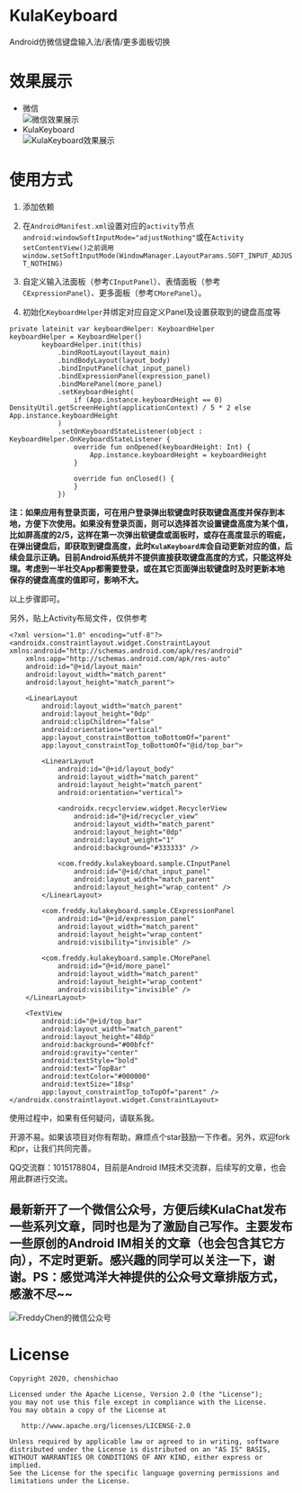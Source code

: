 # KulaKeyboard
Android仿微信键盘输入法/表情/更多面板切换

# 效果展示

+ 微信  
![微信效果展示](https://freddy-markdown.oss-cn-shenzhen.aliyuncs.com/img/1592060295634.gif)
+ KulaKeyboard  
![KulaKeyboard效果展示](https://freddy-markdown.oss-cn-shenzhen.aliyuncs.com/img/1593331059700.gif)


# 使用方式

1. 添加依赖

2. 在`AndroidManifest.xml`设置对应的`activity`节点`android:windowSoftInputMode="adjustNothing"`或在`Activity setContentView()之前调用window.setSoftInputMode(WindowManager.LayoutParams.SOFT_INPUT_ADJUST_NOTHING)`

3. 自定义输入法面板（参考`CInputPanel`）、表情面板（参考`CExpressionPanel`）、更多面板（参考`CMorePanel`）。

4. 初始化`KeyboardHelper`并绑定对应自定义Panel及设置获取到的键盘高度等
```
private lateinit var keyboardHelper: KeyboardHelper
keyboardHelper = KeyboardHelper()
        keyboardHelper.init(this)
            .bindRootLayout(layout_main)
            .bindBodyLayout(layout_body)
            .bindInputPanel(chat_input_panel)
            .bindExpressionPanel(expression_panel)
            .bindMorePanel(more_panel)
            .setKeyboardHeight(
                if (App.instance.keyboardHeight == 0) DensityUtil.getScreenHeight(applicationContext) / 5 * 2 else App.instance.keyboardHeight
            )
            .setOnKeyboardStateListener(object : KeyboardHelper.OnKeyboardStateListener {
                override fun onOpened(keyboardHeight: Int) {
                    App.instance.keyboardHeight = keyboardHeight
                }

                override fun onClosed() {
                }
            })
```
**注：如果应用有登录页面，可在用户登录弹出软键盘时获取键盘高度并保存到本地，方便下次使用。如果没有登录页面，则可以选择首次设置键盘高度为某个值，比如屏高度的2/5，这样在第一次弹出软键盘或面板时，或存在高度显示的瑕疵，在弹出键盘后，即获取到键盘高度，此时`KulaKeyboard库`会自动更新对应的值，后续会显示正确。目前Android系统并不提供直接获取键盘高度的方式，只能这样处理。考虑到一半社交App都需要登录，或在其它页面弹出软键盘时及时更新本地保存的键盘高度的值即可，影响不大。**

以上步骤即可。

另外，贴上Activity布局文件，仅供参考
```
<?xml version="1.0" encoding="utf-8"?>
<androidx.constraintlayout.widget.ConstraintLayout xmlns:android="http://schemas.android.com/apk/res/android"
    xmlns:app="http://schemas.android.com/apk/res-auto"
    android:id="@+id/layout_main"
    android:layout_width="match_parent"
    android:layout_height="match_parent">

    <LinearLayout
        android:layout_width="match_parent"
        android:layout_height="0dp"
        android:clipChildren="false"
        android:orientation="vertical"
        app:layout_constraintBottom_toBottomOf="parent"
        app:layout_constraintTop_toBottomOf="@id/top_bar">

        <LinearLayout
            android:id="@+id/layout_body"
            android:layout_width="match_parent"
            android:layout_height="match_parent"
            android:orientation="vertical">

            <androidx.recyclerview.widget.RecyclerView
                android:id="@+id/recycler_view"
                android:layout_width="match_parent"
                android:layout_height="0dp"
                android:layout_weight="1"
                android:background="#333333" />

            <com.freddy.kulakeyboard.sample.CInputPanel
                android:id="@+id/chat_input_panel"
                android:layout_width="match_parent"
                android:layout_height="wrap_content" />
        </LinearLayout>

        <com.freddy.kulakeyboard.sample.CExpressionPanel
            android:id="@+id/expression_panel"
            android:layout_width="match_parent"
            android:layout_height="wrap_content"
            android:visibility="invisible" />

        <com.freddy.kulakeyboard.sample.CMorePanel
            android:id="@+id/more_panel"
            android:layout_width="match_parent"
            android:layout_height="wrap_content"
            android:visibility="invisible" />
    </LinearLayout>

    <TextView
        android:id="@+id/top_bar"
        android:layout_width="match_parent"
        android:layout_height="48dp"
        android:background="#00bfcf"
        android:gravity="center"
        android:textStyle="bold"
        android:text="TopBar"
        android:textColor="#000000"
        android:textSize="18sp"
        app:layout_constraintTop_toTopOf="parent" />
</androidx.constraintlayout.widget.ConstraintLayout>
```

使用过程中，如果有任何疑问，请联系我。

开源不易。如果该项目对你有帮助，麻烦点个star鼓励一下作者。另外，欢迎fork和pr，让我们共同完善。

QQ交流群：1015178804，目前是Android IM技术交流群，后续写的文章，也会用此群进行交流。

## 最新新开了一个微信公众号，方便后续KulaChat发布一些系列文章，同时也是为了激励自己写作。主要发布一些原创的Android IM相关的文章（也会包含其它方向），不定时更新。感兴趣的同学可以关注一下，谢谢。PS：感觉鸿洋大神提供的公众号文章排版方式，感激不尽~~
![FreddyChen的微信公众号](https://user-gold-cdn.xitu.io/2020/6/30/1730421cb91b227b?w=430&h=430&f=jpeg&s=41819)

# License


    Copyright 2020, chenshichao

    Licensed under the Apache License, Version 2.0 (the "License");
    you may not use this file except in compliance with the License.
    You may obtain a copy of the License at

       http://www.apache.org/licenses/LICENSE-2.0

    Unless required by applicable law or agreed to in writing, software
    distributed under the License is distributed on an "AS IS" BASIS,
    WITHOUT WARRANTIES OR CONDITIONS OF ANY KIND, either express or implied.
    See the License for the specific language governing permissions and
    limitations under the License.
